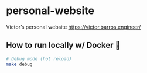 # personal-website

Victor’s personal website
https://victor.barros.engineer/

## How to run locally w/ Docker 🐳

```sh
# Debug mode (hot reload)
make debug
```

<!--
TODO

-

-->
